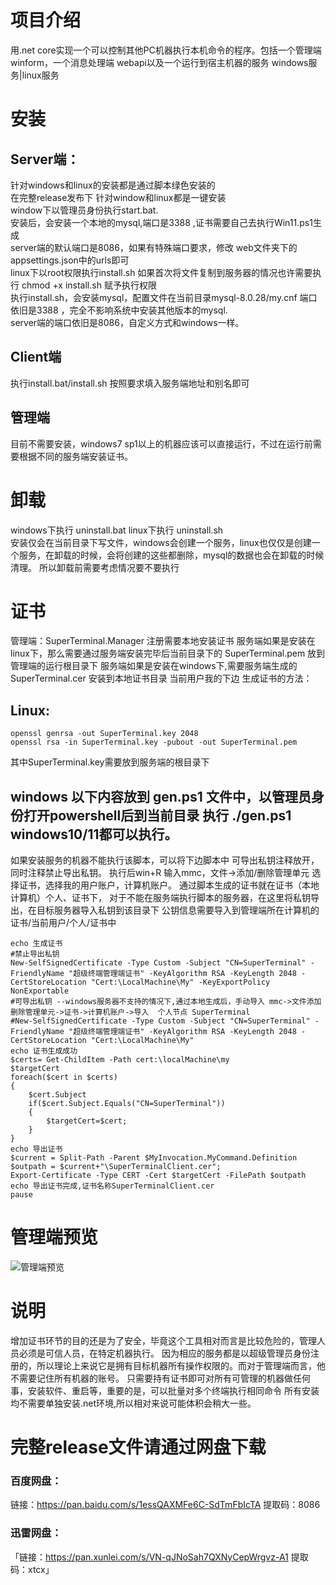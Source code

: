 # 项目介绍
用.net core实现一个可以控制其他PC机器执行本机命令的程序。包括一个管理端winform，一个消息处理端 webapi以及一个运行到宿主机器的服务  windows服务|linux服务




# 安装 
## Server端：
针对windows和linux的安装都是通过脚本绿色安装的  
在完整release发布下  针对window和linux都是一键安装  
window下以管理员身份执行start.bat.  
安装后，会安装一个本地的mysql,端口是3388 ,证书需要自己去执行Win11.ps1生成  
server端的默认端口是8086，如果有特殊端口要求，修改 web文件夹下的appsettings.json中的urls即可  
linux下以root权限执行install.sh
如果首次将文件复制到服务器的情况也许需要执行 chmod +x install.sh 赋予执行权限  
执行install.sh，会安装mysql，配置文件在当前目录mysql-8.0.28/my.cnf 端口依旧是3388 ，完全不影响系统中安装其他版本的mysql.  
server端的端口依旧是8086，自定义方式和windows一样。  
## Client端
执行install.bat/install.sh  按照要求填入服务端地址和别名即可
## 管理端
目前不需要安装，windows7 sp1以上的机器应该可以直接运行，不过在运行前需要根据不同的服务端安装证书。
# 卸载
windows下执行 uninstall.bat
linux下执行 uninstall.sh   
安装仅会在当前目录下写文件，windows会创建一个服务，linux也仅仅是创建一个服务，在卸载的时候，会将创建的这些都删除，mysql的数据也会在卸载的时候清理。
所以卸载前需要考虑情况要不要执行

# 证书
管理端：SuperTerminal.Manager 注册需要本地安装证书
服务端如果是安装在linux下，那么需要通过服务端安装完毕后当前目录下的 SuperTerminal.pem 放到管理端的运行根目录下
服务端如果是安装在windows下,需要服务端生成的 SuperTerminal.cer 安装到本地证书目录 当前用户我的下边
生成证书的方法：
## Linux:
```
openssl genrsa -out SuperTerminal.key 2048
openssl rsa -in SuperTerminal.key -pubout -out SuperTerminal.pem
```
其中SuperTerminal.key需要放到服务端的根目录下 
## windows 以下内容放到 gen.ps1 文件中，以管理员身份打开powershell后到当前目录 执行 ./gen.ps1  windows10/11都可以执行。
如果安装服务的机器不能执行该脚本，可以将下边脚本中 可导出私钥注释放开，同时注释禁止导出私钥。
执行后win+R 输入mmc，文件->添加/删除管理单元  选择证书，选择我的用户账户，计算机账户。
通过脚本生成的证书就在证书（本地计算机）个人、证书下， 对于不能在服务端执行脚本的服务器，在这里将私钥导出，在目标服务器导入私钥到该目录下
公钥信息需要导入到管理端所在计算机的 证书/当前用户/个人/证书中
```
echo 生成证书
#禁止导出私钥
New-SelfSignedCertificate -Type Custom -Subject "CN=SuperTerminal" -FriendlyName "超级终端管理端证书" -KeyAlgorithm RSA -KeyLength 2048 -CertStoreLocation "Cert:\LocalMachine\My" -KeyExportPolicy NonExportable
#可导出私钥 --windows服务器不支持的情况下,通过本地生成后，手动导入 mmc->文件添加删除管理单元->证书->计算机账户->导入  个人节点 SuperTerminal
#New-SelfSignedCertificate -Type Custom -Subject "CN=SuperTerminal" -FriendlyName "超级终端管理端证书" -KeyAlgorithm RSA -KeyLength 2048 -CertStoreLocation "Cert:\LocalMachine\My"
echo 证书生成成功
$certs= Get-ChildItem -Path cert:\localMachine\my
$targetCert
foreach($cert in $certs)
{
    $cert.Subject
    if($cert.Subject.Equals("CN=SuperTerminal"))
    {
        $targetCert=$cert;
    }
}
echo 导出证书
$current = Split-Path -Parent $MyInvocation.MyCommand.Definition
$outpath = $current+"\SuperTerminalClient.cer";
Export-Certificate -Type CERT -Cert $targetCert -FilePath $outpath
echo 导出证书完成,证书名称SuperTerminalClient.cer
pause
```

# 管理端预览
![管理端预览](https://images.gitee.com/uploads/images/2022/0417/155818_fa175059_1026745.png "QQ截图20220417155218.png")
# 说明
增加证书环节的目的还是为了安全，毕竟这个工具相对而言是比较危险的，管理人员必须是可信人员，在特定机器执行。
因为相应的服务都是以超级管理员身份注册的，所以理论上来说它是拥有目标机器所有操作权限的。而对于管理端而言，他不需要记住所有机器的账号。
只需要持有证书即可对所有可管理的机器做任何事，安装软件、重启等，重要的是，可以批量对多个终端执行相同命令
所有安装均不需要单独安装.net环境,所以相对来说可能体积会稍大一些。


# 完整release文件请通过网盘下载
### 百度网盘：
链接：https://pan.baidu.com/s/1essQAXMFe6C-SdTmFbIcTA
提取码：8086
### 迅雷网盘：
「链接：https://pan.xunlei.com/s/VN-qJNoSah7QXNyCepWrgvz-A1 提取码：xtcx」

